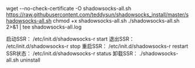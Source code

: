 wget --no-check-certificate -O shadowsocks-all.sh https://raw.githubusercontent.com/teddysun/shadowsocks_install/master/shadowsocks-all.sh
chmod +x shadowsocks-all.sh
./shadowsocks-all.sh 2>&1 | tee shadowsocks-all.log

启动SSR：
/etc/init.d/shadowsocks-r start
退出SSR：
/etc/init.d/shadowsocks-r stop
重启SSR：
/etc/init.d/shadowsocks-r restart
SSR状态：
/etc/init.d/shadowsocks-r status
卸载SSR：
./shadowsocks-all.sh uninstall
